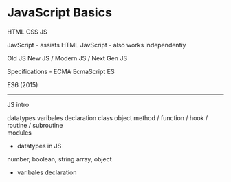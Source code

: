 
# JavaScript Basics 

HTML 
CSS 
JS 

JavScript - assists HTML 
JavScript - also works independentiy  

Old JS 
New JS / Modern JS / Next Gen JS 

Specifications - ECMA EcmaScript ES

ES6 (2015)

--- 

JS intro 

datatypes 
varibales declaration 
class 
object 
method / function / hook / routine / subroutine  
modules 

- datatypes in JS 

number, boolean, string 
array, object 

- varibales declaration 





